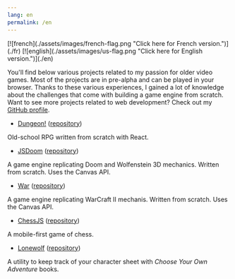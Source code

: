 ```yaml
---
lang: en
permalink: /en
---
```


<span id="flag">
[![french](./assets/images/french-flag.png "Click here for French version.")](./fr)
[![english](./assets/images/us-flag.png "Click here for English version.")](./en)
</span>


You'll find below various projects related to my passion for older video games. Most of the projects are in pre-alpha and can be played in your browser. Thanks to these various experiences, I gained a lot of knowledge about the challenges that come with building a game engine from scratch. Want to see more projects related to web development? Check out my [GitHub profile](https://github.com/yvesgurcan).

- [Dungeon!](https://dungeon.yvesgurcan.com/stable) ([repository](https://github.com/yvesgurcan/dungeon))

Old-school RPG written from scratch with React.

- [JSDoom](https://doom.yvesgurcan.com) ([repository](https://github.com/yvesgurcan/jsdoom))

A game engine replicating Doom and Wolfenstein 3D mechanics. Written from scratch. Uses the Canvas API.

- [War](https://war.yvesgurcan.com) ([repository](https://github.com/yvesgurcan/war))

A game engine replicating WarCraft II mechanis. Written from scratch. Uses the Canvas API.

- [ChessJS](https://chess.yvesgurcan.com) ([repository](https://github.com/yvesgurcan/chess))

A mobile-first game of chess.

- [Lonewolf](https://lonewolf.yvesgurcan.com/) ([repository](https://github.com/yvesgurcan/lonewolf))

A utility to keep track of your character sheet with *Choose Your Own Adventure* books.
